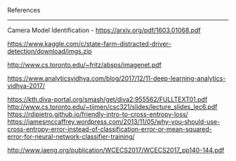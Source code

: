 References

---

Camera Model Identification - https://arxiv.org/pdf/1603.01068.pdf

https://www.kaggle.com/c/state-farm-distracted-driver-detection/download/imgs.zip

http://www.cs.toronto.edu/~fritz/absps/imagenet.pdf

https://www.analyticsvidhya.com/blog/2017/12/11-deep-learning-analytics-vidhya-2017/




https://kth.diva-portal.org/smash/get/diva2:955562/FULLTEXT01.pdf
http://www.cs.toronto.edu/~tijmen/csc321/slides/lecture_slides_lec6.pdf
https://rdipietro.github.io/friendly-intro-to-cross-entropy-loss/
https://jamesmccaffrey.wordpress.com/2013/11/05/why-you-should-use-cross-entropy-error-instead-of-classification-error-or-mean-squared-error-for-neural-network-classifier-training/

http://www.iaeng.org/publication/WCECS2017/WCECS2017_pp140-144.pdf